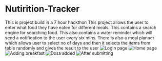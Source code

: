 # Nutirition-Tracker
This is project build in a 7 hour hackthon
This project allows the user to enter what food they have eaten for different meals.
This contains a search engine for searching food.
This also contains a water reminder which will send a notification to the user every six mins.
There is also a meal planner which allows user to select no of days and then it selects the items from table randomly and gives the result to the user
![Login page](https://user-images.githubusercontent.com/46615961/108815003-c184f000-75d9-11eb-874f-40ea3c4b57de.JPG)
![Home page](https://user-images.githubusercontent.com/46615961/108815293-35bf9380-75da-11eb-858a-b96189cf71f3.JPG)
![Adding breakfast](https://user-images.githubusercontent.com/46615961/108815303-3c4e0b00-75da-11eb-9393-24cfc57e71ce.JPG)
![Dosa added](https://user-images.githubusercontent.com/46615961/108815315-407a2880-75da-11eb-8b03-f9b0da40855f.JPG)
![After submitting](https://user-images.githubusercontent.com/46615961/108815326-453edc80-75da-11eb-8c84-3aca68a902c4.JPG)


